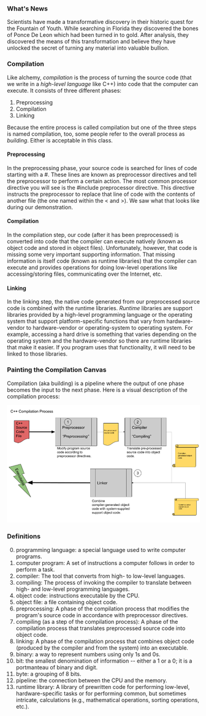 ### What's News

Scientists have made a transformative discovery in their historic quest for the Fountain of Youth. While searching in Florida they discovered the bones of Ponce De Leon which had been turned in to gold. After analysis, they discovered the means of this transformation and believe they have unlocked the secret of turning any material into valuable bullion. 

### Compilation

Like alchemy, *compilation* is the process of turning the source code (that we write in a *high-level language* like C++) into code that the computer can execute. It consists of three different phases:

1. Preprocessing
2. Compilation
3. Linking

Because the entire process is called compilation but one of the three steps is named compilation, too, some people refer to the overall process as *building*. Either is acceptable in this class.

#### Preprocessing

In the preprocessing phase, your source code is searched for lines of code starting with a #. These lines are known as preprocessor directives and tell the preprocessor to perform a certain action. The most common processor directive you will see is the #include preprocessor directive. This directive instructs the preprocessor to replace that line of code with the contents of another file (the one named within the < and >). We saw what that looks like during our demonstration.

#### Compilation
In the compilation step, our code (after it has been preprocessed) is converted into code that the compiler can execute natively (known as object code and stored in object files). Unfortunately, however, that code is missing some very important supporting information. That missing information is itself code (known as runtime libraries) that the compiler can execute and provides operations for doing low-level operations like accessing/storing files, communicating over the Internet, etc.


#### Linking
In the linking step, the native code generated from our preprocessed source code is combined with the runtime libraries. *Runtime* libraries are support libraries provided by a high-level programming language or the operating system that support platform-specific functions that vary from hardware-vendor to hardware-vendor or operating-system to operating system. For example, accessing a hard drive is something that varies depending on the operating system and the hardware-vendor so there are runtime libraries that make it easier. If you program uses that functionality, it will need to be linked to those libraries.

### Painting the Compilation Canvas

Compilation (aka building) is a pipeline where the output of one phase becomes the input to the next phase. Here is a visual description of the compilation process:

![](./graphics/C%2B%2B%20Compilation%20Process.png)


### Definitions

0. programming language: a special language used to write computer programs.
1. computer program: A set of instructions a computer follows in order to perform a task.
2. compiler: The tool that converts from high- to low-level languages.
3. compiling: The process of invoking the compiler to translate between high- and low-level programming languages.
4. object code: instructions executable by the CPU.
5. object file: a file containing object code.
6. preprocessing: A phase of the compilation process that modifies the program's source code in accordance with preprocessor directives.
5. compiling (as a step of the compilation process): A phase of the compilation process that translates preprocessed source code into object code.
6. linking: A phase of the compilation process that combines object code (produced by the compiler and from the system) into an executable.
7. binary: a way to represent numbers using only 1s and 0s.
8. bit: the smallest denomination of information -- either a 1 or a 0; it is a portmanteau of binary and digit.
9. byte: a grouping of 8 bits.
10. pipeline: the connection between the CPU and the memory.
11. runtime library: A library of prewritten code for performing low-level, hardware-specific tasks or for performing common, but sometimes intricate, calculations (e.g., mathematical operations, sorting operations, etc.).